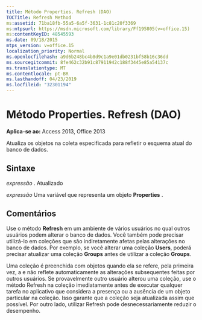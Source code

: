 ```yaml
---
title: Método Properties. Refresh (DAO)
TOCTitle: Refresh Method
ms:assetid: 71ba18fb-55a5-6a5f-3631-1c81c20f3369
ms:mtpsurl: https://msdn.microsoft.com/library/Ff195805(v=office.15)
ms:contentKeyID: 48545593
ms.date: 09/18/2015
mtps_version: v=office.15
localization_priority: Normal
ms.openlocfilehash: a9d6b248bc4b8d9c1a9e01db0231bf58b16c36dd
ms.sourcegitcommit: 8fe462c32b91c87911942c188f3445e85a54137c
ms.translationtype: MT
ms.contentlocale: pt-BR
ms.lasthandoff: 04/23/2019
ms.locfileid: "32301194"
---
```

# <a name="propertiesrefresh-method-dao"></a>Método Properties. Refresh (DAO)


**Aplica-se ao:** Access 2013, Office 2013

Atualiza os objetos na coleta especificada para refletir o esquema atual do banco de dados.

## <a name="syntax"></a>Sintaxe

*expressão* . Atualizado

*expressão* Uma variável que representa um objeto **Properties** .

## <a name="remarks"></a>Comentários

Use o método **Refresh** em um ambiente de vários usuários no qual outros usuários podem alterar o banco de dados. Você também pode precisar utilizá-lo em coleções que são indiretamente afetas pelas alterações no banco de dados. Por exemplo, se você alterar uma coleção **Users**, poderá precisar atualizar uma coleção **Groups** antes de utilizar a coleção **Groups**.

Uma coleção é preenchida com objetos quando ela se refere, pela primeira vez, a e não reflete automaticamente as alterações subsequentes feitas por outros usuários. Se provavelmente outro usuário alterou uma coleção, use o método Refresh na coleção imediatamente antes de executar qualquer tarefa no aplicativo que considera a presença ou a ausência de um objeto particular na coleção. Isso garante que a coleção seja atualizada assim que possível. Por outro lado, utilizar Refresh pode desnecessariamente reduzir o desempenho.

